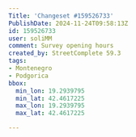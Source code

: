 ```yaml
---
Title: 'Changeset #159526733'
PublishDate: 2024-11-24T09:58:13Z
id: 159526733
user: soliMM
comment: Survey opening hours
created_by: StreetComplete 59.3
tags:
- Montenegro
- Podgorica
bbox:
  min_lon: 19.2939795
  min_lat: 42.4617225
  max_lon: 19.2939795
  max_lat: 42.4617225

---
```

